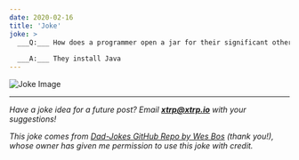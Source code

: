 ```yaml
---
date: 2020-02-16
title: 'Joke'
joke: >
  ___Q:___ How does a programmer open a jar for their significant other?
  
  ___A:___ They install Java
---
```


![Joke Image](https://private.xtrp.io/projects/DailyDeveloperJokes/public_image_server/images/5e12595d30baa.png)

---
*Have a joke idea for a future post? Email **[xtrp@xtrp.io](mailto:xtrp@xtrp.io)** with your suggestions!*

*This joke comes from [Dad-Jokes GitHub Repo by Wes Bos](https://github.com/wesbos/dad-jokes) (thank you!), whose owner has given me permission to use this joke with credit.*

<!-- 
Joke text:
**Q:** How does a programmer open a jar for their significant other?

**A:** They install Java
 -->

